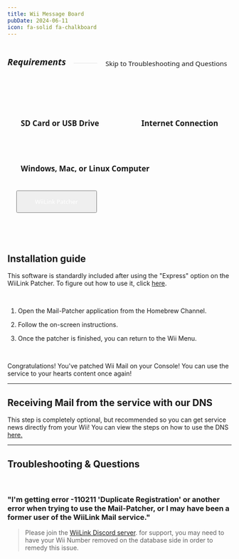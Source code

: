 ```yaml
---
title: Wii Message Board
pubDate: 2024-06-11
icon: fa-solid fa-chalkboard
---
```


<div style="display: flex; gap:8px; align-items: center;">
  <h5 style="font-family: system-ui; font-size:20px;">Requirements</h5>
  <hr style="flex-grow: 1; border: none; opacity:0.1; border-top: 2px solid var(--color); margin-left: 10px">
  <a href="#troubleshooting-questions" style="text-decoration:none;">
  <div style="font-family:system-ui; font-size:15px; padding:5px 10px; border-radius:80px; border:2px solid var(--border-color); background-color: var(--bg-color-tertiary);">Skip to Troubleshooting and Questions</div>
  </a>
</div>
<div style="display:flex; gap:13px; margin-top:10px;background-color:var(--bg-color-tertiary); border:2px solid var(--border-color); align-items:center; justify-content:space-between; padding:35px 20px 30px 20px; border-radius:12px; flex-wrap:wrap; position:relative;"><h4 style="font-size:17px; font-family:system-ui; padding:10px; border:0px solid #00000060; border-radius:8px;"><i class="fa-solid fa-sd-card"></i> SD Card or USB Drive</h4> <h4 style="font-size:17px; font-family:system-ui; padding:10px; border:0px solid #00000060; border-radius:8px;"><i class="fa-solid fa-globe"></i> Internet Connection</h4> <h4 style="font-size:17px; font-family:system-ui; padding:10px; border:0px solid #00000060; border-radius:8px;"><i class="fa-solid fa-desktop"></i> Windows, Mac, or Linux Computer</h4><div style="height:40px; border-radius:8px;  position:relative;">
<a href="https://github.com/WiiLink24/WiiLink24-Patcher/releases"><button type="button" style="height:50px; padding-left:40px; padding-right:40px; color:white !important; transform:translate(0, -8px); font-family:system-ui;" class="btn1 btn btn-success"><i class="fa-solid fa-download"></i> WiiLink Patcher</button></a>
</div></div>
</br>
</br>

## Installation guide



<l class="notice info smallwidth">This software is standardly included after using the "Express" option on the WiiLink Patcher. To figure out how to use it, click <a href="https://www.wiilink24.com/guide/install/">here</a>.</l>

</br>

1. Open the Mail-Patcher application from the Homebrew Channel.

2. Follow the on-screen instructions.

3. Once the patcher is finished, you can return to the Wii Menu.

</br>

<l class="notice success smallwidth">Congratulations! You've patched Wii Mail on your Console! You can use the service to your hearts content once again!</l>
___


## Receiving Mail from the service with our DNS

<l class="notice info fullwidth">This step is completely optional, but recommended so you can get service news directly from your Wii! You can view the steps on how to use the DNS <a href="https://www.wiilink24.com/guide/install/">here.</a> </l>

___

## Troubleshooting & Questions

</br>

### "I'm getting error -110211 'Duplicate Registration' or another error when trying to use the Mail-Patcher, or I may have been a former user of the WiiLink Mail service."

> Please join the <a href="https://discord.gg/wiilink">WiiLink Discord server</a>. for support, you may need to have your Wii Number removed on the database side in order to remedy this issue.